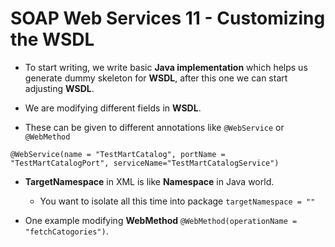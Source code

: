 # SOAP Web Services 11 - Customizing the WSDL

- To start writing, we write basic **Java implementation** which helps us generate dummy skeleton for **WSDL**, after this one we can start adjusting **WSDL**.

- We are modifying different fields in **WSDL**.

- These can be given to different annotations like `@WebService` or `@WebMethod`

```
@WebService(name = "TestMartCatalog", portName = "TestMartCatalogPort", serviceName="TestMartCatalogService")
```

- **TargetNamespace** in XML is like **Namespace** in Java world.
    - You want to isolate all this time into package `targetNamespace = ""`

- One example modifying **WebMethod** `@WebMethod(operationName = "fetchCatogories")`.